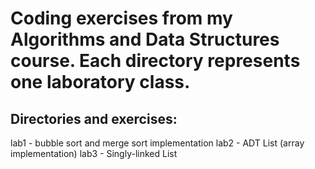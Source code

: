 # Coding exercises from my Algorithms and Data Structures course. Each directory represents one laboratory class.  
## Directories and exercises:
lab1 - bubble sort and merge sort implementation
lab2 - ADT List (array implementation)
lab3 - Singly-linked List